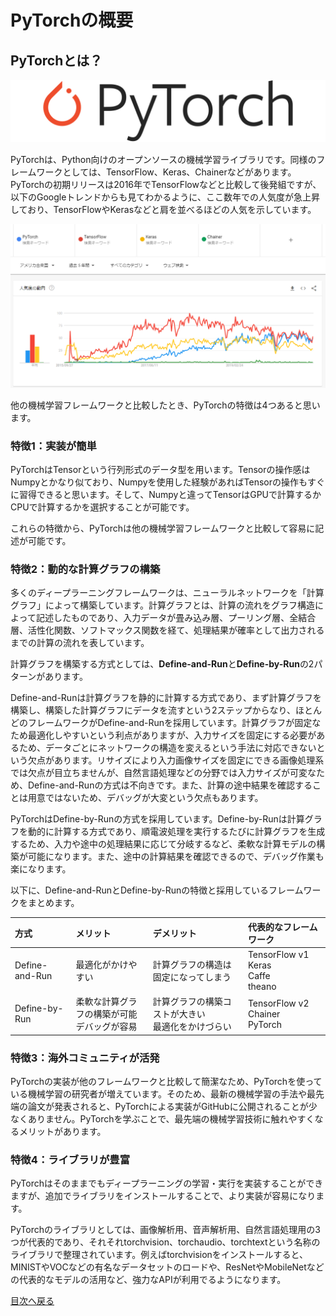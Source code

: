 # PyTorchの概要

## PyTorchとは？
![PyTorch](https://raw.githubusercontent.com/JuvenileTalk9/PyTorch/master/01_PyTorch%E3%81%AE%E6%A6%82%E8%A6%81/pytorch-logo-dark.png)

PyTorchは、Python向けのオープンソースの機械学習ライブラリです。同様のフレームワークとしては、TensorFlow、Keras、Chainerなどがあります。PyTorchの初期リリースは2016年でTensorFlowなどと比較して後発組ですが、以下のGoogleトレンドからも見てわかるように、ここ数年での人気度が急上昇しており、TensorFlowやKerasなどと肩を並べるほどの人気を示しています。

![Googleトレンド](https://raw.githubusercontent.com/JuvenileTalk9/PyTorch/master/01_PyTorch%E3%81%AE%E6%A6%82%E8%A6%81/google_trend.png)

他の機械学習フレームワークと比較したとき、PyTorchの特徴は4つあると思います。

### 特徴1：実装が簡単
PyTorchはTensorという行列形式のデータ型を用います。Tensorの操作感はNumpyとかなり似ており、Numpyを使用した経験があればTensorの操作もすぐに習得できると思います。そして、Numpyと違ってTensorはGPUで計算するかCPUで計算するかを選択することが可能です。

これらの特徴から、PyTorchは他の機械学習フレームワークと比較して容易に記述が可能です。

### 特徴2：動的な計算グラフの構築
多くのディープラーニングフレームワークは、ニューラルネットワークを「計算グラフ」によって構築しています。計算グラフとは、計算の流れをグラフ構造によって記述したものであり、入力データが畳み込み層、プーリング層、全結合層、活性化関数、ソフトマックス関数を経て、処理結果が確率として出力されるまでの計算の流れを表しています。

計算グラフを構築する方式としては、**Define-and-Run**と**Define-by-Run**の2パターンがあります。

Define-and-Runは計算グラフを静的に計算する方式であり、まず計算グラフを構築し、構築した計算グラフにデータを流すという2ステップからなり、ほとんどのフレームワークがDefine-and-Runを採用しています。計算グラフが固定なため最適化しやすいという利点がありますが、入力サイズを固定にする必要があるため、データごとにネットワークの構造を変えるという手法に対応できないという欠点があります。リサイズにより入力画像サイズを固定にできる画像処理系では欠点が目立ちませんが、自然言語処理などの分野では入力サイズが可変なため、Define-and-Runの方式は不向きです。また、計算の途中結果を確認することは用意ではないため、デバッグが大変という欠点もあります。

PyTorchはDefine-by-Runの方式を採用しています。Define-by-Runは計算グラフを動的に計算する方式であり、順電波処理を実行するたびに計算グラフを生成するため、入力や途中の処理結果に応じて分岐するなど、柔軟な計算モデルの構築が可能になります。また、途中の計算結果を確認できるので、デバッグ作業も楽になります。

以下に、Define-and-RunとDefine-by-Runの特徴と採用しているフレームワークをまとめます。

|方式|メリット|デメリット|代表的なフレームワーク|
|:--|:--|:--|:--|
|Define-and-Run|最適化がかけやすい|計算グラフの構造は固定になってしまう|TensorFlow v1<br> Keras <br> Caffe <br> theano|
|Define-by-Run|柔軟な計算グラフの構築が可能 <br> デバッグが容易|計算グラフの構築コストが大きい <br> 最適化をかけづらい|TensorFlow v2 <br> Chainer <br> PyTorch|

### 特徴3：海外コミュニティが活発
PyTorchの実装が他のフレームワークと比較して簡潔なため、PyTorchを使っている機械学習の研究者が増えています。そのため、最新の機械学習の手法や最先端の論文が発表されると、PyTorchによる実装がGitHubに公開されることが少なくありません。PyTorchを学ぶことで、最先端の機械学習技術に触れやすくなるメリットがあります。

### 特徴4：ライブラリが豊富
PyTorchはそのままでもディープラーニングの学習・実行を実装することができますが、追加でライブラリをインストールすることで、より実装が容易になります。

PyTorchのライブラリとしては、画像解析用、音声解析用、自然言語処理用の3つが代表的であり、それそれtorchvision、torchaudio、torchtextという名称のライブラリで整理されています。例えばtorchvisionをインストールすると、MINISTやVOCなどの有名なデータセットのロードや、ResNetやMobileNetなどの代表的なモデルの活用など、強力なAPIが利用でるようになります。


[目次へ戻る](https://github.com/JuvenileTalk9/PyTorch)

